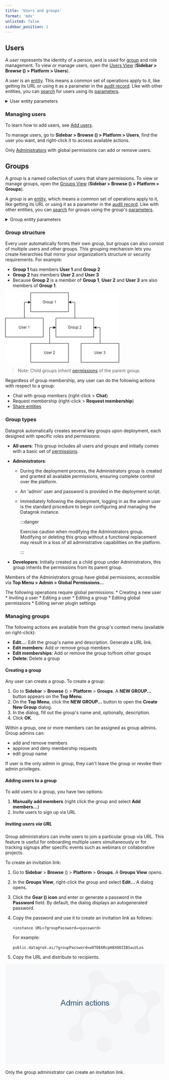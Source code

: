 ```yaml
---
title: 'Users and groups'
format: 'mdx'
unlisted: false
sidebar_position: 1
---
```


## Users

A _user_ represents the identity of a person, and is used for [group](#groups) and role
management. To view or manage users, open the [Users View](https://public.datagrok.ai/users?) (**Sidebar > Browse (<FAIcon
icon="fa-solid fa-compass"/>) > Platform > Users**).

A user is an [entity](../../datagrok/concepts/objects.md). This means a common set of
operations apply to it, like getting its URL or using it as a parameter in the
[audit record](../audit/audit.md). Like with other entities, you can [search](../../datagrok/navigation/views/browse.md#entity-search) for users using its [parameters](../../datagrok/concepts/objects.md#parameters).

<details>
<summary>User entity parameters</summary>

| Field       | Description                                            |
|-------------|--------------------------------------------------------|
| ID          |                                                        |
| name        |                                                        |
| login       |                                                        |
| email       |                                                        |
| createdOn   |                                                        |
| updatedOn   |                                                        |
| group       | [Group](#groups) object: User personal security group |
| author      | [User](#users) object                                 |
| starredBy   | [User](#users) object                                 |
| commentedBy | [User](#users) object                                 |

</details>

### Managing users

To learn how to add users, see [Add users](../../deploy/complete-setup/configure-auth.md#add-users). 

To manage users, go to **Sidebar > Browse (<FAIcon icon="fa-solid fa-compass"/>) > Platform > Users**, find the user you want, and right-click it to access available actions.

Only [Administrators](#group-types) with global permissions can add or remove users.

## Groups

A _group_ is a named collection of users that share permissions. To view 
or manage groups, open the [Groups View](https://public.datagrok.ai/groups?) (**Sidebar > Browse (<FAIcon
icon="fa-solid fa-compass"/>) > Platform > Groups**).

A _group_ is an [entity](../../datagrok/concepts/objects.md), which means a common set of
operations apply to it, like getting its URL or using it as a parameter in the
[audit record](../audit/audit.md). Like with other entities, you can [search](../../datagrok/navigation/views/browse.md#entity-search) for groups using the group's [parameters](../../datagrok/concepts/objects.md#parameters).

<details>
<summary>Group entity parameters</summary>

You can use these fields to filter groups with smart search:

| Field       | Description                                        |
|-------------|----------------------------------------------------|
| ID          |                                                    |
| name        |                                                    |
| isPersonal  |                                                    |
| parents     |                                                    |
| members     |                                                    |
| createdOn   |                                                    |
| updatedOn   |                                                    |
| user        | [User](#users) object: User, if group is personal |

</details>

### Group structure

Every user automatically forms their own group, but groups can also consist
of multiple users and other groups. This grouping mechanism lets you
create hierarchies that mirror your organization’s structure or security
requirements. For example:

* **Group 1** has members **User 1**  and **Group 2**
* **Group 2** has members **User 2** and **User 3**
* Because **Group 2** is a member of **Group 1**, **User 2** and **User 3** are also members of **Group 1**.

![Group members and memberships](../img/groups.png)

  > Note: Child groups inherit [permissions](access-control.md#permissions) of the parent group.

Regardless of group membership, any user can do the following actions with respect to a group:

* Chat with group members (right-click > **Chat**)
* Request membership (right-click > **Request membership**)
* [Share entities](../../datagrok/navigation/basic-tasks/basic-tasks.md)

### Group types

Datagrok automatically creates several key groups upon deployment, each designed
with specific roles and permissions:

* **All users**: This group includes all users and groups and initially comes
  with a basic set of [permissions](access-control.md#permissions).
* **Administrators**:
     * During the deployment process, the Administrators group is created and
       granted all available permissions, ensuring complete control over the
       platform.
     * An 'admin' user and password is provided in the deployment script.
     * Immediately following the deployment, logging in as the admin user is the
       standard procedure to begin configuring and managing the Datagrok
       instance.
     
       :::danger
       
       Exercise caution when modifying the Administrators group. Modifying
       or deleting this group without a functional replacement may result in a
       loss of all administrative capabilities on the platform.
       
       :::

* **Developers**: Initially created as a child group under Administrators,
  this group inherits the permissions from its parent group.

Members of the Administrators group have global permissions, accessible via **Top Menu > Admin > Global Permissions...** 

The following operations require global permissions:
    * Creating a new user
    * Inviting a user
    * Editing a user
    * Editing a group
    * Editing global permissions
    * Editing server plugin settings

### Managing groups

The following actions are available from the group's context menu (available on right-click):

* **Edit...**: Edit the group's name and description. Generate a URL link.
* **Edit members**: Add or remove group members
* **Edit memberships**: Add or remove the group to/from other groups
* **Delete**: Delete a group

#### Creating a group

Any user can create a group. To create a group:

1. Go to **Sidebar** > **Browse** (<FAIcon icon="fa-solid fa-compass"/>) > **Platform** > **Groups**. A **NEW GROUP...** button appears on the **Top Menu**.
1. On the **Top Menu**, click the **NEW GROUP...** button to open the **Create New Group** dialog.
1. In the dialog, fill out the group's name and, optionally, description.
1. Click **OK**.

Within a group, one or more members can be assigned as group admins. Group admins can:

* add and remove members
* approve and deny membership requests
* edit group name

If user is the only admin in group, they can't leave the group or revoke their admin privileges.

#### Adding users to a group

To add users to a group, you have two options:
1. **Manually add members** (right click the group and select **Add members...**)
1. Invite users to sign up via URL

##### Inviting users via URL

Group administrators can invite users to join a particular group via URL. This
feature is useful for onboarding multiple users simultaneously or for tracking
signups after specific events such as webinars or collaborative projects.

To create an invitation link:

1. Go to **Sidebar** > **Browse** (<FAIcon icon="fa-solid fa-compass"/>) > **Platform** > **Groups**. A **Groups View** opens.
1. In the **Groups View**, right-click the group and select **Edit…** A dialog opens.
1. Click the **Gear (<FAIcon icon="fa-solid fa-gear"/>) icon** and enter or generate a password in the **Password** field. By default, the dialog displays an autogenerated password.
1. Copy the password and use it to create an invitation link as follows:

      `<instance URL>?groupPassword=<password>`

      For example:

      `public.datagrok.ai/?groupPassword=w0TDE6RcpH8XO0ZIBSauVLos`
    
1. Copy the URL and distribute to recipients.

![Granting membership via URL](../img/group-membership.gif)

Only the group administrator can create an invitation link.



